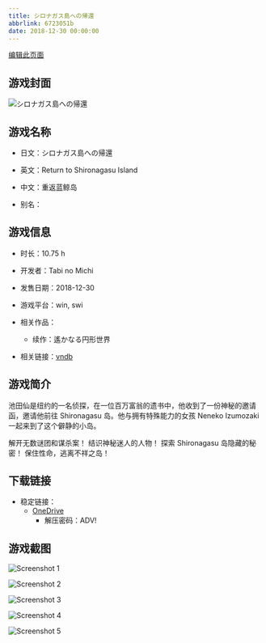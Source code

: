 ```yaml
---
title: シロナガス島への帰還
abbrlink: 6723051b
date: 2018-12-30 00:00:00
---
```

[编辑此页面](https://github.com/ACG-3/ADV3-source/blob/main/source/_posts/games/%E3%82%B7%E3%83%AD%E3%83%8A%E3%82%AC%E3%82%B9%E5%B3%B6%E3%81%B8%E3%81%AE%E5%B8%B0%E9%82%84.md)

## 游戏封面

![シロナガス島への帰還](https://pan.timero.xyz/d/onedrive/img_lib_001/%E3%82%B7%E3%83%AD%E3%83%8A%E3%82%AC%E3%82%B9%E5%B3%B6%E3%81%B8%E3%81%AE%E5%B8%B0%E9%82%84_cover.avif)


## 游戏名称

- 日文：シロナガス島への帰還
- 英文：Return to Shironagasu Island
- 中文：重返蓝鲸岛

- 别名：


## 游戏信息

- 时长：10.75 h
- 开发者：Tabi no Michi
- 发售日期：2018-12-30
- 游戏平台：win, swi
- 相关作品：
   - 续作：遙かなる円形世界

- 相关链接：[vndb](https://vndb.org/v25413)


## 游戏简介

池田仙是纽约的一名侦探，在一位百万富翁的遗书中，他收到了一份神秘的邀请函，邀请他前往 Shironagasu 岛。他与拥有特殊能力的女孩 Neneko Izumozaki 一起来到了这个僻静的小岛。

解开无数谜团和谋杀案！
结识神秘迷人的人物！
探索 Shironagasu 岛隐藏的秘密！
保住性命，逃离不祥之岛！




## 下载链接

- 稳定链接：
    - [OneDrive](https://pan.timero.xyz/onedrive/adv_lib_001/%E3%82%B7%E3%83%AD%E3%83%8A%E3%82%AC%E3%82%B9%E5%B3%B6%E3%81%B8%E3%81%AE%E5%B8%B0%E9%82%84)
        - 解压密码：ADV!



## 游戏截图


![Screenshot 1](https://pan.timero.xyz/d/onedrive/img_lib_001/%E3%82%B7%E3%83%AD%E3%83%8A%E3%82%AC%E3%82%B9%E5%B3%B6%E3%81%B8%E3%81%AE%E5%B8%B0%E9%82%84_Screenshot_1.avif)

![Screenshot 2](https://pan.timero.xyz/d/onedrive/img_lib_001/%E3%82%B7%E3%83%AD%E3%83%8A%E3%82%AC%E3%82%B9%E5%B3%B6%E3%81%B8%E3%81%AE%E5%B8%B0%E9%82%84_Screenshot_2.avif)

![Screenshot 3](https://pan.timero.xyz/d/onedrive/img_lib_001/%E3%82%B7%E3%83%AD%E3%83%8A%E3%82%AC%E3%82%B9%E5%B3%B6%E3%81%B8%E3%81%AE%E5%B8%B0%E9%82%84_Screenshot_3.avif)

![Screenshot 4](https://pan.timero.xyz/d/onedrive/img_lib_001/%E3%82%B7%E3%83%AD%E3%83%8A%E3%82%AC%E3%82%B9%E5%B3%B6%E3%81%B8%E3%81%AE%E5%B8%B0%E9%82%84_Screenshot_4.avif)

![Screenshot 5](https://pan.timero.xyz/d/onedrive/img_lib_001/%E3%82%B7%E3%83%AD%E3%83%8A%E3%82%AC%E3%82%B9%E5%B3%B6%E3%81%B8%E3%81%AE%E5%B8%B0%E9%82%84_Screenshot_5.avif)

